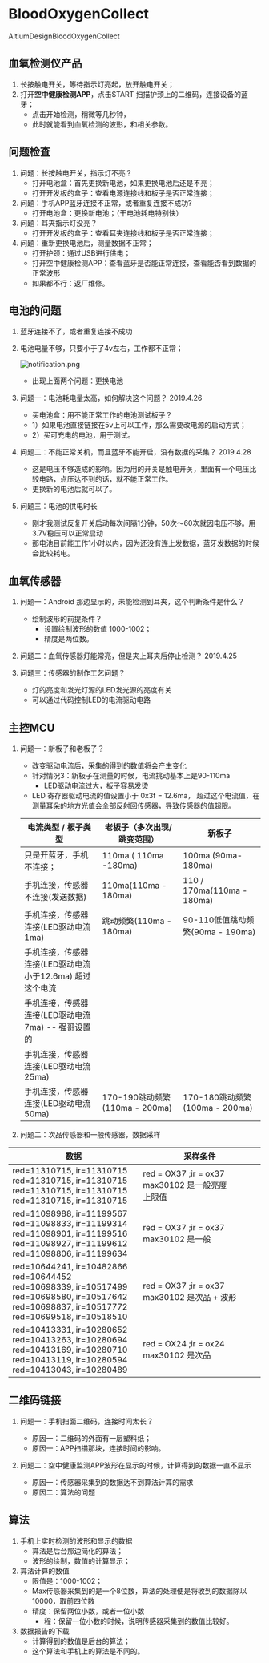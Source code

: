 # BloodOxygenCollect
AltiumDesignBloodOxygenCollect 

## 血氧检测仪产品

1. 长按触电开关，等待指示灯亮起，放开触电开关；
2. 打开**空中健康检测APP**，点击START 扫描护颈上的二维码，连接设备的蓝牙；
   + 点击开始检测，稍微等几秒钟，
   + 此时就能看到血氧检测的波形，和相关参数。

## 问题检查

1. 问题：长按触电开关，指示灯不亮？
   + 打开电池盒：首先更换新电池，如果更换电池后还是不亮；
   + 打开开发板的盒子：查看电源连接线和板子是否正常连接；
2. 问题：手机APP蓝牙连接不正常，或者重复连接不成功?
   + 打开电池盒：更换新电池；（干电池耗电特别快）
3. 问题：耳夹指示灯没亮？
   + 打开开发板的盒子：查看耳夹连接线和板子是否正常连接；
4. 问题：重新更换电池后，测量数据不正常；
   + 打开护颈：通过USB进行供电；
   + 打开空中健康检测APP：查看蓝牙是否能正常连接，查看能否看到数据的正常波形
   + 如果都不行：返厂维修。

## 电池的问题

1. 蓝牙连接不了，或者重复连接不成功

2. 电池电量不够，只要小于了4v左右，工作都不正常；

   ![notification.png]()

   + 出现上面两个问题：更换电池


3. 问题一：电池耗电量太高，如何解决这个问题？ 2019.4.26 
   + 买电池盒：用不能正常工作的电池测试板子？
   + 1）如果电池直接链接在5v上可以工作，那么需要改电源的启动方式；
   + 2）买可充电的电池，用于测试。
4. 问题二：不能正常关机，而且蓝牙不能开启，没有数据的采集？ 2019.4.28
   + 这是电压不够造成的影响。因为用的开关是触电开关，里面有一个电压比较电路，点压达不到的话，就不能正常工作。
   + 更换新的电池后就可以了。
5. 问题三：电池的供电时长
   + 刚才我测试反复开关启动每次间隔1分钟，50次～60次就因电压不够。用3.7V稳压可以正常启动
   + 那电池目前能工作1小时以内，因为还没有连上发数据，蓝牙发数据的时候会比较耗电。

## 血氧传感器

1. 问题一：Android 那边显示的，未能检测到耳夹，这个判断条件是什么？
   + 绘制波形的前提条件？
     + 设置绘制波形的数值 1000-1002；
     + 精度是两位数。
   
2. 问题二：血氧传感器灯能常亮，但是夹上耳夹后停止检测？ 2019.4.25

3. 问题三：传感器的制作工艺问题？
   
   + 灯的亮度和发光灯源的LED发光源的亮度有关
   + 可以通过代码控制LED的电流驱动电路
   
   

## 主控MCU

1. 问题一：新板子和老板子？

   + 改变驱动电流后，采集的得到的数值将会产生变化
   + 针对情况3：新板子在测量的时候，电流挑动基本上是90-110ma
     + LED驱动电流过大，板子容易发烫
   + LED 寄存器驱动电流的值设置小于 0x3f = 12.6ma， 超过这个电流值，在测量耳朵的地方光值会全部反射回传感器，导致传感器的值超限。

   | 电流类型 / 板子类型                                      | 老板子（多次出现/跳变范围）    | 新板子                           |
   | -------------------------------------------------------- | ------------------------------ | -------------------------------- |
   | 只是开蓝牙，手机不连接；                                 | 110ma ( 110ma -180ma)          | 100ma (90ma-180ma)               |
   | 手机连接，传感器不连接(发送数据)                         | 110ma(110ma - 180ma)           | 110 / 170ma(110ma - 180ma)       |
   | 手机连接，传感器连接(LED驱动电流1ma)                     | 跳动频繁(110ma - 180ma)        | 90-110低值跳动频繁(90ma - 190ma) |
   | 手机连接，传感器连接(LED驱动电流小于12.6ma) 超过这个电流 |                                |                                  |
   | 手机连接，传感器连接(LED驱动电流7ma) -- 强哥设置的       |                                |                                  |
   | 手机连接，传感器连接(LED驱动电流25ma)                    |                                |                                  |
   | 手机连接，传感器连接(LED驱动电流50ma)                    | 170-190跳动频繁(110ma - 200ma) | 170-180跳动频繁(100ma - 200ma)   |

2. 问题二：次品传感器和一般传感器，数据采样

| 数据                                                         | 采样条件                                              |
| ------------------------------------------------------------ | ----------------------------------------------------- |
| red=11310715, ir=11310715<br/>red=11310715, ir=11310715<br/>red=11310715, ir=11310715<br/>red=11310715, ir=11310715 | red = OX37 ;ir = ox37 max30102 是一般亮度<br />上限值 |
| red=11098988, ir=11199567<br/>red=11098833, ir=11199314<br/>red=11098901, ir=11199516<br/>red=11098927, ir=11199612<br/>red=11098806, ir=11199634 | red = OX37 ;ir = ox37  max30102 是一般                |
| red=10644241, ir=10482866<br/>red=10644452 red=10698339, ir=10517499<br/>red=10698580, ir=10517642<br/>red=10698837, ir=10517772<br/>red=10699518, ir=10518510 | red = OX37 ;ir = ox37  max30102 是次品   +  波形      |
| red=10413331, ir=10280652<br/>red=10413263, ir=10280694<br/>red=10413169, ir=10280710<br/>red=10413119, ir=10280594<br/>red=10413043, ir=10280489 | red = OX24 ;ir = ox24  max30102 是次品                |



## 二维码链接

1. 问题一：手机扫面二维码，连接时间太长？

   + 原因一：二维码的外面有一层塑料纸；
   + 原因一：APP扫描那块，连接时间的影响。

2. 问题二：空中健康监测APP波形在显示的时候，计算得到的数据一直不显示

   + 原因一：传感器采集到的数据达不到算法计算的需求
   + 原因二：算法的问题

   

## 算法

1. 手机上实时检测的波形和显示的数据
   + 算法是后台那边简化的算法；
   + 波形的绘制，数值的计算显示；
2. 算法计算的数值
   + 限值是：1000-1002；
   + Max传感器采集到的是一个8位数，算法的处理便是将收到的数据除以10000，取前四位数
   + 精度：保留两位小数，或者一位小数
     + 程：保留一位小数的时候，说明传感器采集到的数值比较好。
3. 数据报告的下载
   + 计算得到的数值是后台的算法；
   + 这个算法和手机上的算法是不同的。

